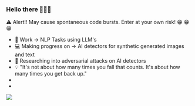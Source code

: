 ### Hello there 👋👋👋

:warning: Alert!! May cause spontaneous code bursts. Enter at your own risk! :grin: :grin: :grin:
- :office: Work -> NLP Tasks using LLM's 
- :computer: Making progress on -> AI detectors for synthetic generated images and text
- :closed_book: Researching into adversarial attacks on AI detectors
- :bulb: "It's not about how many times you fall that counts. It's about how many times you get back up."
- 
- 
<a href="https://github.com/anuraghazra/github-readme-stats">
  <img align="center" src="https://github-readme-stats.vercel.app/api/top-langs/?username=sreehari59&langs_count=8&layout=compact&theme=merko" />
</a>
<!--
**sreehari59/sreehari59** is a ✨ _special_ ✨ repository because its `README.md` (this file) appears on your GitHub profile.

Here are some ideas to get you started:

- 🔭 I’m currently working on ...
- 🌱 I’m currently learning ...
- 👯 I’m looking to collaborate on ...
- 🤔 I’m looking for help with ...
- 💬 Ask me about ...
- 📫 How to reach me: ...
- 😄 Pronouns: ...
- ⚡ Fun fact: ...

<a href="https://github.com/anuraghazra/github-readme-stats">
  <img align="center" src="https://github-readme-stats.vercel.app/api/top-langs/?username=ashishrana160796&langs_count=8&layout=compact&theme=merko" />
</a>
-->
